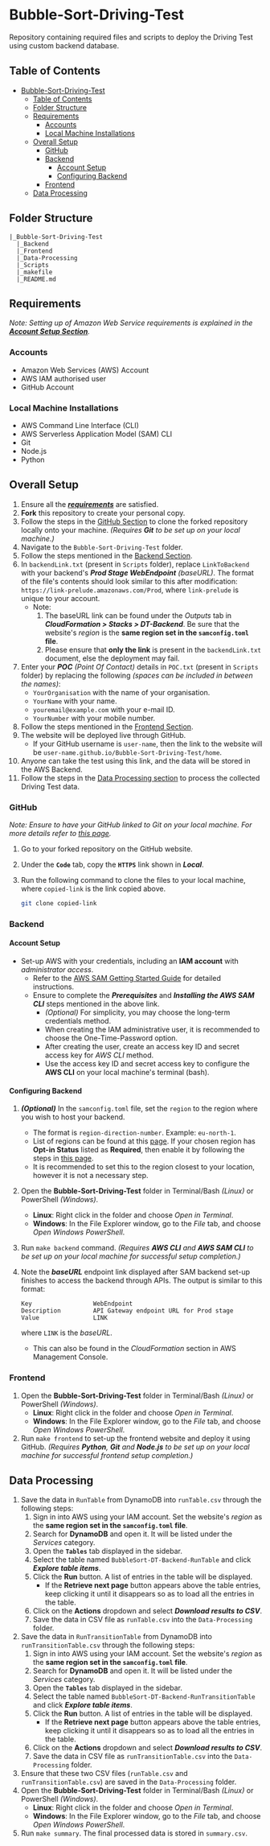 # Bubble-Sort-Driving-Test

Repository containing required files and scripts to deploy the Driving Test using custom backend database.

## Table of Contents

- [Bubble-Sort-Driving-Test](#bubble-sort-driving-test)
  - [Table of Contents](#table-of-contents)
  - [Folder Structure](#folder-structure)
  - [Requirements](#requirements)
    - [Accounts](#accounts)
    - [Local Machine Installations](#local-machine-installations)
  - [Overall Setup](#overall-setup)
    - [GitHub](#github)
    - [Backend](#backend)
      - [Account Setup](#account-setup)
      - [Configuring Backend](#configuring-backend)
    - [Frontend](#frontend)
  - [Data Processing](#data-processing)

## Folder Structure

```text
|_Bubble-Sort-Driving-Test
  |_Backend
  |_Frontend
  |_Data-Processing
  |_Scripts
  |_makefile
  |_README.md
```

## Requirements

_Note: Setting up of Amazon Web Service requirements is explained in the [**Account Setup Section**](#account-setup)._

### Accounts

- Amazon Web Services (AWS) Account
- AWS IAM authorised user
- GitHub Account

### Local Machine Installations

- AWS Command Line Interface (CLI)
- AWS Serverless Application Model (SAM) CLI
- Git
- Node.js
- Python

## Overall Setup

1. Ensure all the [_**requirements**_](#requirements) are satisfied.
2. **Fork** this repository to create your personal copy.
3. Follow the steps in the [GitHub Section](#github) to clone the forked repository locally onto your machine. _(Requires **Git** to be set up on your local machine.)_
4. Navigate to the `Bubble-Sort-Driving-Test` folder.
5. Follow the steps mentioned in the [Backend Section](#backend).
6. In `backendLink.txt` (present in `Scripts` folder), replace `LinkToBackend` with your backend's _**Prod Stage WebEndpoint** (baseURL)_. The format of the file's contents should look similar to this after modification: `https://link-prelude.amazonaws.com/Prod`, where `link-prelude` is unique to your account.
    - Note:
        1. The baseURL link can be found under the _Outputs_ tab in _**CloudFormation > Stacks > DT-Backend**_. Be sure that the website's _region_ is the **same region set in the `samconfig.toml` file**.
        2. Please ensure that **only the link** is present in the `backendLink.txt` document, else the deployment may fail.
7. Enter your _**POC** (Point Of Contact)_ details in `POC.txt` (present in `Scripts` folder) by replacing the following _(spaces can be included in between the names)_:
    - `YourOrganisation` with the name of your organisation.
    - `YourName` with your name.
    - `youremail@example.com` with your e-mail ID.
    - `YourNumber` with your mobile number.
8. Follow the steps mentioned in the [Frontend Section](#frontend).
9. The website will be deployed live through GitHub.
    - If your GitHub username is `user-name`, then the link to the website will be `user-name.github.io/Bubble-Sort-Driving-Test/home`.
10. Anyone can take the test using this link, and the data will be stored in the AWS Backend.
11. Follow the steps in the [Data Processing section](#data-processing) to process the collected Driving Test data.

### GitHub

_Note: Ensure to have your GitHub linked to Git on your local machine. For more details refer to [this page](https://docs.github.com/en/account-and-profile/setting-up-and-managing-your-personal-account-on-github/managing-email-preferences/setting-your-commit-email-address#setting-your-commit-email-address-in-git)._

1. Go to your forked repository on the GitHub website.
2. Under the **`Code`** tab, copy the **`HTTPS`** link shown in _**Local**_.
3. Run the following command to clone the files to your local machine, where `copied-link` is the link copied above.

    ```bash
    git clone copied-link
    ```

### Backend

#### Account Setup

- Set-up AWS with your credentials, including an **IAM account** with _administrator access_.
  - Refer to the [AWS SAM Getting Started Guide](https://docs.aws.amazon.com/serverless-application-model/latest/developerguide/prerequisites.html) for detailed instructions.
  - Ensure to complete the _**Prerequisites**_ and _**Installing the AWS SAM CLI**_ steps mentioned in the above link.
    - _(Optional)_ For simplicity, you may choose the long-term credentials method.
    - When creating the IAM administrative user, it is recommended to choose the One-Time-Password option.
    - After creating the user, create an access key ID and secret access key for _AWS CLI_ method.
    - Use the access key ID and secret access key to configure the **AWS CLI** on your local machine's terminal (bash).

#### Configuring Backend

1. _**(Optional)**_ In the `samconfig.toml` file, set the `region` to the region where you wish to host your backend.
    - The format is `region-direction-number`. Example: `eu-north-1`.
    - List of regions can be found at this [page](https://docs.aws.amazon.com/AWSEC2/latest/UserGuide/using-regions-availability-zones.html#concepts-available-regions). If your chosen region has **Opt-in Status** listed as **Required**, then enable it by following the steps in [this page](https://docs.aws.amazon.com/accounts/latest/reference/manage-acct-regions.html#manage-acct-regions-enable-organization).
    - It is recommended to set this to the region closest to your location, however it is not a necessary step.
2. Open the **Bubble-Sort-Driving-Test** folder in Terminal/Bash _(Linux)_ or PowerShell _(Windows)_.
    - **Linux**: Right click in the folder and choose _Open in Terminal_.
    - **Windows**: In the File Explorer window, go to the _File_ tab, and choose _Open Windows PowerShell_.
3. Run `make backend` command. _(Requires **AWS CLI** and **AWS SAM CLI** to be set up on your local machine for successful setup completion.)_
4. Note the _**baseURL**_ endpoint link displayed after SAM backend set-up finishes to access the backend through APIs. The output is similar to this format:

    ```text
    Key                 WebEndpoint
    Description         API Gateway endpoint URL for Prod stage
    Value               LINK
    ```

    where `LINK` is the _baseURL_.

    - This can also be found in the _CloudFormation_ section in AWS Management Console.

### Frontend

1. Open the **Bubble-Sort-Driving-Test** folder in Terminal/Bash _(Linux)_ or PowerShell _(Windows)_.
    - **Linux**: Right click in the folder and choose _Open in Terminal_.
    - **Windows**: In the File Explorer window, go to the _File_ tab, and choose _Open Windows PowerShell_.
2. Run `make frontend` to set-up the frontend website and deploy it using GitHub. _(Requires **Python**, **Git** and **Node.js** to be set up on your local machine for successful frontend setup completion.)_

## Data Processing

1. Save the data in `RunTable` from DynamoDB into `runTable.csv` through the following steps:
    1. Sign in into AWS using your IAM account. Set the website's _region_ as the **same region set in the `samconfig.toml` file**.
    2. Search for **DynamoDB** and open it. It will be listed under the _Services_ category.
    3. Open the **`Tables`** tab displayed in the sidebar.
    4. Select the table named `BubbleSort-DT-Backend-RunTable` and click _**Explore table items**_.
    5. Click the **Run** button. A list of entries in the table will be displayed.
       - If the **Retrieve next page** button appears above the table entries, keep clicking it until it disappears so as to load all the entries in the table.
    6. Click on the **Actions** dropdown and select _**Download results to CSV**_.
    7. Save the data in CSV file as `runTable.csv` into the `Data-Processing` folder.
2. Save the data in `RunTransitionTable` from DynamoDB into `runTransitionTable.csv` through the following steps:
    1. Sign in into AWS using your IAM account. Set the website's _region_ as the **same region set in the `samconfig.toml` file**.
    2. Search for **DynamoDB** and open it. It will be listed under the _Services_ category.
    3. Open the **`Tables`** tab displayed in the sidebar.
    4. Select the table named `BubbleSort-DT-Backend-RunTransitionTable` and click _**Explore table items**_.
    5. Click the **Run** button. A list of entries in the table will be displayed.
       - If the **Retrieve next page** button appears above the table entries, keep clicking it until it disappears so as to load all the entries in the table.
    6. Click on the **Actions** dropdown and select _**Download results to CSV**_.
    7. Save the data in CSV file as `runTransitionTable.csv` into the `Data-Processing` folder.
3. Ensure that these two CSV files (`runTable.csv` and `runTransitionTable.csv`) are saved in the `Data-Processing` folder.
4. Open the **Bubble-Sort-Driving-Test** folder in Terminal/Bash _(Linux)_ or PowerShell _(Windows)_.
    - **Linux**: Right click in the folder and choose _Open in Terminal_.
    - **Windows**: In the File Explorer window, go to the _File_ tab, and choose _Open Windows PowerShell_.
5. Run `make summary`. The final processed data is stored in `summary.csv`.
